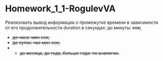 # Homework_1_1-RogulevVA

Реализовать вывод информации о промежутке времени в зависимости от его продолжительности duration в секундах:
    до минуты: <s> сек;
  * до часа: <m> мин <s> сек;
  * до суток: <h> час <m> мин <s> сек;
* * до месяца, до года, больше года: по аналогии.
